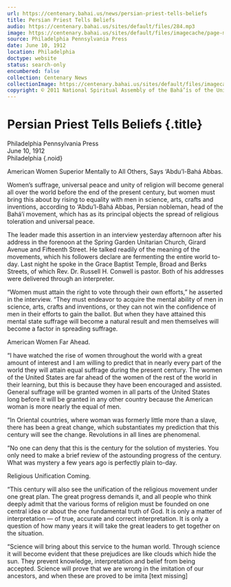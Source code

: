 ```yaml
---
url: https://centenary.bahai.us/news/persian-priest-tells-beliefs
title: Persian Priest Tells Beliefs
audio: https://centenary.bahai.us/sites/default/files/284.mp3
image: https://centenary.bahai.us/sites/default/files/imagecache/page-main-image/images/press_clippings/06-10-1912%20Philadelphia%20PA%20Press%20Persian%20Priest%20Tells%20Beliefs.png
source: Philadelphia Pennsylvania Press
date: June 10, 1912
location: Philadelphia
doctype: website
status: search-only
encumbered: false
collection: Centenary News
collectionImage: https://centenary.bahai.us/sites/default/files/imagecache/theme-image/main_image/abdulbaha-overview-small_0.jpg
copyright: © 2011 National Spiritual Assembly of the Bahá’ís of the United States
---
```



# Persian Priest Tells Beliefs {.title}

Philadelphia Pennsylvania Press  
June 10, 1912  
Philadelphia
{.noid}  



American Women Superior Mentally to All Others, Says ‘Abdu’l-Bahá Abbas.

Women’s suffrage, universal peace and unity of religion will become general all over the world before the end of the present century, but women must bring this about by rising to equality with men in science, arts, crafts and inventions, according to ‘Abdu’l-Bahá Abbas, Persian nobleman, head of the Bahá’í movement, which has as its principal objects the spread of religious toleration and universal peace.

The leader made this assertion in an interview yesterday afternoon after his address in the forenoon at the Spring Garden Unitarian Church, Girard Avenue and Fifteenth Street. He talked readily of the meaning of the movements, which his followers declare are fermenting the entire world to-day. Last night he spoke in the Grace Baptist Temple, Broad and Berks Streets, of which Rev. Dr. Russell H. Conwell is pastor. Both of his addresses were delivered through an interpreter.

“Women must attain the right to vote through their own efforts,” he asserted in the interview. “They must endeavor to acquire the mental ability of men in science, arts, crafts and inventions, or they can not win the confidence of men in their efforts to gain the ballot. But when they have attained this mental state suffrage will become a natural result and men themselves will become a factor in spreading suffrage.

American Women Far Ahead.

“I have watched the rise of women throughout the world with a great amount of interest and I am willing to predict that in nearly every part of the world they will attain equal suffrage during the present century. The women of the United States are far ahead of the women of the rest of the world in their learning, but this is because they have been encouraged and assisted. General suffrage will be granted women in all parts of the United States long before it will be granted in any other country because the American woman is more nearly the equal of men.

“In Oriental countries, where woman was formerly little more than a slave, there has been a great change, which substantiates my prediction that this century will see the change. Revolutions in all lines are phenomenal.

“No one can deny that this is the century for the solution of mysteries. You only need to make a brief review of the astounding progress of the century. What was mystery a few years ago is perfectly plain to-day.

Religious Unification Coming.

“This century will also see the unification of the religious movement under one great plan. The great progress demands it, and all people who think deeply admit that the various forms of religion must be founded on one central idea or about the one fundamental truth of God. It is only a matter of interpretation — of true, accurate and correct interpretation. It is only a question of how many years it will take the great leaders to get together on the situation.

“Science will bring about this service to the human world. Through science it will become evident that these prejudices are like clouds which hide the sun. They prevent knowledge, interpretation and belief from being accepted. Science will prove that we are wrong in the imitation of our ancestors, and when these are proved to be imita \[text missing\]